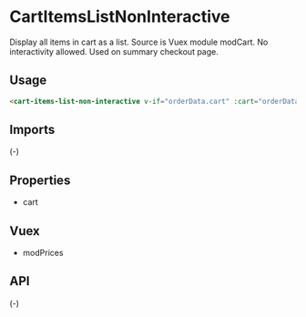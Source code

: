 # CartItemsListNonInteractive

Display all items in cart as a list. 
Source is Vuex module modCart.
No interactivity allowed.
Used on summary checkout page. 

## Usage
```html
<cart-items-list-non-interactive v-if="orderData.cart" :cart="orderData.cart" />
```

## Imports
(-)

## Properties
- cart

## Vuex
- modPrices

## API
(-)
